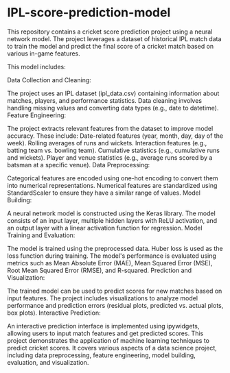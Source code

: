 # IPL-score-prediction-model
This repository contains a cricket score prediction project using a neural network model. The project leverages a dataset of historical IPL match data to train the model and predict the final score of a cricket match based on various in-game features.

This model includes:

Data Collection and Cleaning:

The project uses an IPL dataset (ipl_data.csv) containing information about matches, players, and performance statistics.
Data cleaning involves handling missing values and converting data types (e.g., date to datetime).
Feature Engineering:

The project extracts relevant features from the dataset to improve model accuracy. These include:
Date-related features (year, month, day, day of the week).
Rolling averages of runs and wickets.
Interaction features (e.g., batting team vs. bowling team).
Cumulative statistics (e.g., cumulative runs and wickets).
Player and venue statistics (e.g., average runs scored by a batsman at a specific venue).
Data Preprocessing:

Categorical features are encoded using one-hot encoding to convert them into numerical representations.
Numerical features are standardized using StandardScaler to ensure they have a similar range of values.
Model Building:

A neural network model is constructed using the Keras library.
The model consists of an input layer, multiple hidden layers with ReLU activation, and an output layer with a linear activation function for regression.
Model Training and Evaluation:

The model is trained using the preprocessed data.
Huber loss is used as the loss function during training.
The model's performance is evaluated using metrics such as Mean Absolute Error (MAE), Mean Squared Error (MSE), Root Mean Squared Error (RMSE), and R-squared.
Prediction and Visualization:

The trained model can be used to predict scores for new matches based on input features.
The project includes visualizations to analyze model performance and prediction errors (residual plots, predicted vs. actual plots, box plots).
Interactive Prediction:

An interactive prediction interface is implemented using ipywidgets, allowing users to input match features and get predicted scores.
This project demonstrates the application of machine learning techniques to predict cricket scores. It covers various aspects of a data science project, including data preprocessing, feature engineering, model building, evaluation, and visualization.
